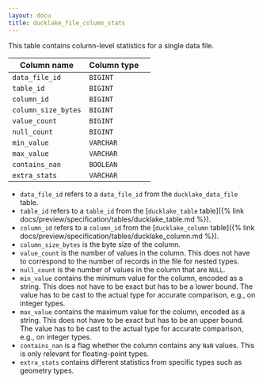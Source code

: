 ```yaml
---
layout: docu
title: ducklake_file_column_stats
---
```


This table contains column-level statistics for a single data file.

| Column name         | Column type |             |
| ------------------- | ----------- | ----------- |
| `data_file_id`      | `BIGINT`    |             |
| `table_id`          | `BIGINT`    |             |
| `column_id`         | `BIGINT`    |             |
| `column_size_bytes` | `BIGINT`    |             |
| `value_count`       | `BIGINT`    |             |
| `null_count`        | `BIGINT`    |             |
| `min_value`         | `VARCHAR`   |             |
| `max_value`         | `VARCHAR`   |             |
| `contains_nan`      | `BOOLEAN`   |             |
| `extra_stats`       | `VARCHAR`   |             |

- `data_file_id` refers to a `data_file_id` from the `ducklake_data_file` table.
- `table_id` refers to a `table_id` from the [`ducklake_table` table]({% link docs/preview/specification/tables/ducklake_table.md %}).
- `column_id` refers to a `column_id` from the [`ducklake_column` table]({% link docs/preview/specification/tables/ducklake_column.md %}).
- `column_size_bytes` is the byte size of the column.
- `value_count` is the number of values in the column. This does not have to correspond to the number of records in the file for nested types.
- `null_count` is the number of values in the column that are `NULL`.
- `min_value` contains the minimum value for the column, encoded as a string. This does not have to be exact but has to be a lower bound. The value has to be cast to the actual type for accurate comparison, e.g., on integer types.
- `max_value` contains the maximum value for the column, encoded as a string. This does not have to be exact but has to be an upper bound. The value has to be cast to the actual type for accurate comparison, e.g., on integer types.
- `contains_nan` is a flag whether the column contains any `NaN` values. This is only relevant for floating-point types.
- `extra_stats` contains different statistics from specific types such as geometry types.
